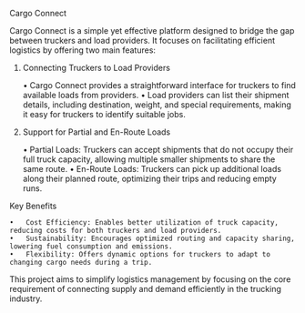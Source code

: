 Cargo Connect

Cargo Connect is a simple yet effective platform designed to bridge the gap between truckers and load providers. It focuses on facilitating efficient logistics by offering two main features:

1. Connecting Truckers to Load Providers

	•	Cargo Connect provides a straightforward interface for truckers to find available loads from providers.
	•	Load providers can list their shipment details, including destination, weight, and special requirements, making it easy for truckers to identify suitable jobs.

2. Support for Partial and En-Route Loads

	•	Partial Loads: Truckers can accept shipments that do not occupy their full truck capacity, allowing multiple smaller shipments to share the same route.
	•	En-Route Loads: Truckers can pick up additional loads along their planned route, optimizing their trips and reducing empty runs.

Key Benefits

	•	Cost Efficiency: Enables better utilization of truck capacity, reducing costs for both truckers and load providers.
	•	Sustainability: Encourages optimized routing and capacity sharing, lowering fuel consumption and emissions.
	•	Flexibility: Offers dynamic options for truckers to adapt to changing cargo needs during a trip.

This project aims to simplify logistics management by focusing on the core requirement of connecting supply and demand efficiently in the trucking industry.
